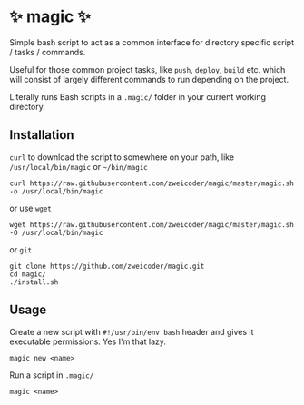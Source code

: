# :sparkles: magic :sparkles:

Simple bash script to act as a common interface for directory specific script / tasks / commands.

Useful for those common project tasks, like `push`, `deploy`, `build` etc. which will consist of largely different commands to run depending on the project.

Literally runs Bash scripts in a `.magic/` folder in your current working directory.

## Installation
`curl` to download the script to somewhere on your path, like `/usr/local/bin/magic` or `~/bin/magic`

```
curl https://raw.githubusercontent.com/zweicoder/magic/master/magic.sh -o /usr/local/bin/magic
```

or use `wget`

```
wget https://raw.githubusercontent.com/zweicoder/magic/master/magic.sh -O /usr/local/bin/magic
```

or `git`

```
git clone https://github.com/zweicoder/magic.git
cd magic/
./install.sh
```

## Usage

Create a new script with `#!/usr/bin/env bash` header and gives it executable permissions. Yes I'm that lazy.
```
magic new <name>
```

Run a script in `.magic/`
```
magic <name>
```
